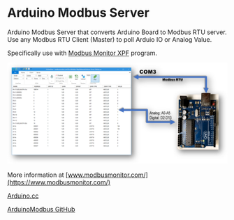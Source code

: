 # Arduino Modbus Server

Arduino Modbus Server that converts Arduino Board to Modbus RTU server. Use any Modbus RTU Client (Master) to poll Arduio IO or Analog Value. 

Specifically use with [Modbus Monitor XPF]([url](https://www.modbusmonitor.com/)) program. 


![Arduino Modbus RTU Server](/assets/ArduinoModbusMonitorXPF.png?raw=false "Arduino Modbus RTU Server")



More information at [www.modbusmonitor.com/](https://www.modbusmonitor.com/)

[Arduino.cc](https://www.arduino.cc/reference/en/libraries/arduinomodbus/)

[ArduinoModbus GitHub](https://github.com/arduino-libraries/ArduinoModbus)


